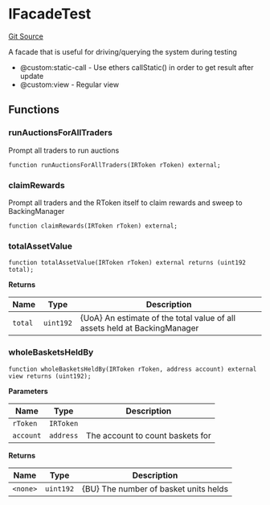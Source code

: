 # IFacadeTest
[Git Source](https://github.com/larrythecucumber321/protocol/blob/aabf2c9d4120808940fb3be9193cb66ea71ac351/contracts/interfaces/IFacadeTest.sol)

A facade that is useful for driving/querying the system during testing
- @custom:static-call - Use ethers callStatic() in order to get result after update
- @custom:view - Regular view


## Functions
### runAuctionsForAllTraders

Prompt all traders to run auctions


```solidity
function runAuctionsForAllTraders(IRToken rToken) external;
```

### claimRewards

Prompt all traders and the RToken itself to claim rewards and sweep to BackingManager


```solidity
function claimRewards(IRToken rToken) external;
```

### totalAssetValue


```solidity
function totalAssetValue(IRToken rToken) external returns (uint192 total);
```
**Returns**

|Name|Type|Description|
|----|----|-----------|
|`total`|`uint192`|{UoA} An estimate of the total value of all assets held at BackingManager|


### wholeBasketsHeldBy


```solidity
function wholeBasketsHeldBy(IRToken rToken, address account) external view returns (uint192);
```
**Parameters**

|Name|Type|Description|
|----|----|-----------|
|`rToken`|`IRToken`||
|`account`|`address`|The account to count baskets for|

**Returns**

|Name|Type|Description|
|----|----|-----------|
|`<none>`|`uint192`|{BU} The number of basket units helds|


